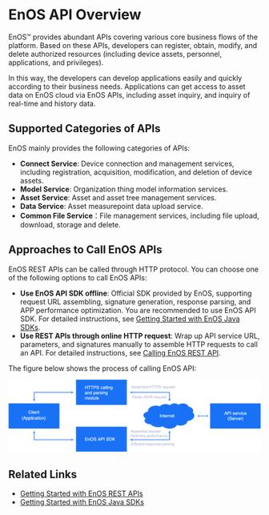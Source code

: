 # EnOS API Overview

EnOS™ provides abundant APIs covering various core business flows of the platform. Based on these APIs, developers can register, obtain, modify, and delete authorized resources (including device assets, personnel, applications, and privileges).

In this way, the developers can develop applications easily and quickly according to their business needs. Applications can get access to asset data on EnOS cloud via EnOS APIs, including asset inquiry, and inquiry of real-time and history data.

## Supported Categories of APIs

EnOS mainly provides the following categories of APIs:

- **Connect Service**: Device connection and management services, including registration, acquisition, modification, and deletion of device assets.
- **Model Service**: Organization thing model information services.
- **Asset Service**: Asset and asset tree management services.
- **Data Service**: Asset measurepoint data upload service.
- **Common File Service**：File management services, including file upload, download, storage and delete.

## Approaches to Call EnOS APIs

EnOS REST APIs can be called through HTTP protocol. You can choose one of the following options to call EnOS APIs:

- **Use EnOS API SDK offline**: Official SDK provided by EnOS, supporting request URL assembling, signature generation, response parsing, and APP performance optimization. You are recommended to use EnOS API SDK. For detailed instructions, see [Getting Started with EnOS Java SDKs](gettingstarted_sdk).
- **Use REST APIs through online HTTP request**: Wrap up API service URL, parameters, and signatures manually to assemble HTTP requests to call an API. For detailed instructions, see [Calling EnOS REST API](call_enos_api).

The figure below shows the process of calling EnOS API:

![](media/api_calling_process.png)

## Related Links

- [Getting Started with EnOS REST APIs](gettingstarted_api)
- [Getting Started with EnOS Java SDKs](gettingstarted_sdk)

